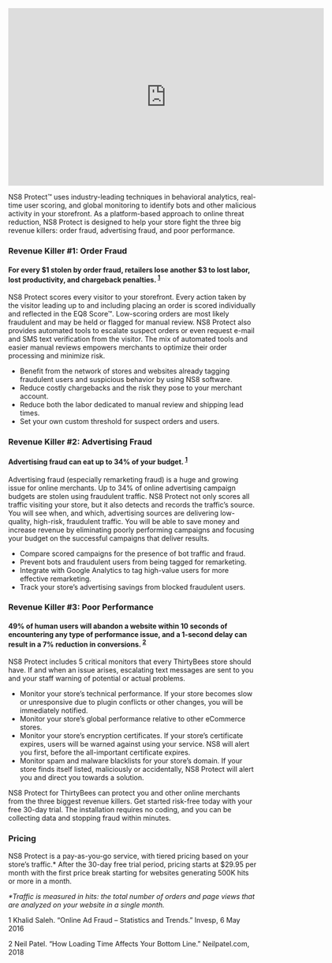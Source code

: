 <iframe src="https://player.vimeo.com/video/232721752?color=78c143&title=0&byline=0&portrait=0" width="640" height="360" frameborder="0" webkitallowfullscreen mozallowfullscreen allowfullscreen></iframe>

NS8 Protect™ uses industry-leading techniques in behavioral analytics, real-time user scoring, and global monitoring to identify bots and other malicious activity in your storefront. As a platform-based approach to online threat reduction, NS8 Protect is designed to help your store fight the three big revenue killers: order fraud, advertising fraud, and poor performance. 

### Revenue Killer #1: Order Fraud 

#### For every $1 stolen by order fraud, retailers lose another $3 to lost labor, lost productivity, and chargeback penalties. <sup>[1](#one)</sup>

NS8 Protect scores every visitor to your storefront. Every action taken by the visitor leading up to and including placing an order is scored individually and reflected in the EQ8 Score™. Low-scoring orders are most likely fraudulent and may be held or flagged for manual review. NS8 Protect also provides automated tools to escalate suspect orders or even request e-mail and SMS text verification from the visitor. The mix of automated tools and easier manual reviews empowers merchants to optimize their order processing and minimize risk. 

* Benefit from the network of stores and websites already tagging fraudulent users and suspicious behavior by using NS8 software. 
* Reduce costly chargebacks and the risk they pose to your merchant account. 
* Reduce both the labor dedicated to manual review and shipping lead times. 
* Set your own custom threshold for suspect orders and users. 

### Revenue Killer #2: Advertising Fraud 

#### Advertising fraud can eat up to 34% of your budget. <sup>[1](#one)</sup>

Advertising fraud (especially remarketing fraud) is a huge and growing issue for online merchants. Up to 34% of online advertising campaign budgets are stolen using fraudulent traffic. NS8 Protect not only scores all traffic visiting your store, but it also detects and records the traffic’s source. You will see when, and which, advertising sources are delivering low-quality, high-risk, fraudulent traffic. You will be able to save money and increase revenue by eliminating poorly performing campaigns and focusing your budget on the successful campaigns that deliver results.

* Compare scored campaigns for the presence of bot traffic and fraud. 
* Prevent bots and fraudulent users from being tagged for remarketing. 
* Integrate with Google Analytics to tag high-value users for more effective remarketing. 
* Track your store’s advertising savings from blocked fraudulent users. 

### Revenue Killer #3: Poor Performance 

#### 49% of human users will abandon a website within 10 seconds of encountering any type of performance issue, and a 1-second delay can result in a 7% reduction in conversions. <sup>[2](#two)</sup>

NS8 Protect includes 5 critical monitors that every ThirtyBees store should have. If and when an issue arises, escalating text messages are sent to you and your staff warning of potential or actual problems. 

* Monitor your store’s technical performance. If your store becomes slow or unresponsive due to plugin conflicts or other changes, you will be immediately notified. 
* Monitor your store’s global performance relative to other eCommerce stores. 
* Monitor your store’s encryption certificates. If your store’s certificate expires, users will be warned against using your service. NS8 will alert you first, before the all-important certificate expires. 
* Monitor spam and malware blacklists for your store’s domain. If your store finds itself listed, maliciously or accidentally, NS8 Protect will alert you and direct you towards a solution. 

NS8 Protect for ThirtyBees can protect you and other online merchants from the three biggest revenue killers. Get started risk-free today with your free 30-day trial. The installation requires no coding, and you can be collecting data and stopping fraud within minutes.  

### Pricing 

NS8 Protect is a pay-as-you-go service, with tiered pricing based on your store’s traffic.* After the 30-day free trial period, pricing starts at $29.95 per month with the first price break starting for websites generating 500K hits or more in a month.

_*Traffic is measured in hits: the total number of orders and page views that are analyzed on your website in a single month._

<a name="one">1</a> Khalid Saleh. “Online Ad Fraud – Statistics and Trends.” Invesp, 6 May 2016 

<a name="two">2</a> Neil Patel. “How Loading Time Affects Your Bottom Line.” Neilpatel.com, 2018 
